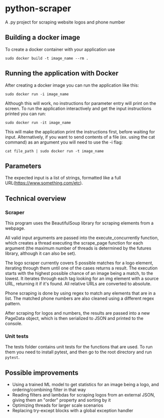 # python-scraper
A .py project for scraping website logos and phone number

## Building a docker image
To create a docker container with your application use 
```
sudo docker build -t image_name --rm .
```

## Running the application with Docker
After creating a docker image you can run the application like this:
```
sudo docker run -i image_name
```
Although this will work, no instructions for parameter entry will print on the screen.
To run the application interactively and get the input instructions printed you can run:
```
sudo docker run -it image_name
```

This will make the application print the instructions first, before waiting for input.
Alternatively, if you want to send contents of a file (ex. using the cat command) as an argument you will need to use the -i flag:
```
cat file_path | sudo docker run -t image_name
```

## Parameters
The expected input is a list of strings, formatted like a full URL(https://www.something.com/etc).

## Technical overview

### Scraper
This program uses the BeautifulSoup library for scraping elements from a webpage.

All valid input arguments are passed into the execute_concurrently function, which creates a thread executing the scrape_page function for each argument (the maximum number of threads is determined by the futures library, although it can also be set).

The logo scraper currently covers 5 possible matches for a logo element, iterating through them until one of the cases returns a result.
The execution starts with the highest possible chance of an image being a match, to the lowest.
It iterates through each tag looking for an img element with a source URL, returning it if it's found.
All relative URLs are converted to absolute.

Phone scraping is done by using regex to match any elements that are in a list.
The matched phone numbers are also cleaned using a different regex pattern.

After scraping for logos and numbers, the results are passed into a new PageData object, which is then serialized to JSON and printed to the console.

### Unit tests
The tests folder contains unit tests for the functions that are used.
To run them you need to install pytest, and then go to the root directory and run `pytest`.

## Possible improvements
* Using a trained ML model to get statistics for an image being a logo, and ordering/combining filter in that way
* Reading filters and lambdas for scraping logos from an external JSON, giving them an "order" property and sorting by it
* Optimizing threads for larger scale scenarios
* Replacing try-except blocks with a global exception handler
